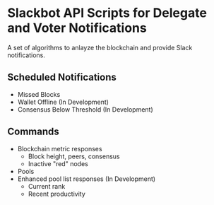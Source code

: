 # Slackbot API Scripts for Delegate and Voter Notifications
A set of algorithms to anlayze the blockchain and provide Slack notifications.

## Scheduled Notifications

- Missed Blocks
- Wallet Offline (In Development)
- Consensus Below Threshold (In Development)

## Commands

- Blockchain metric responses
  - Block height, peers, consensus
  - Inactive "red" nodes
- Pools
- Enhanced pool list responses (In Development)
  - Current rank 
  - Recent productivity



